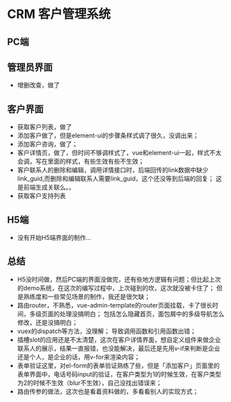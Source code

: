 # CRM 客户管理系统

## PC端

## 管理员界面

- 增删改查，做了

## 客户界面

- 获取客户列表，做了
- 添加客户做了，但是element-ui的步骤条样式调了很久，没调出来；
- 添加客户咨询，做了；
- 客户详情页，做了，但时间不够调样式了，vue和element-ui一起，样式不太会调，写在<style scoped></style>里面的样式，有些生效有些不生效；
- 客户联系人的删除和编辑，调用详情接口时，后端回传的link数据中缺少link_guid,而删除和编辑联系人需要link_guid，这个还没等到后端的回复； 这是前端生成关联么。。
- 获取客户支持列表


## H5端

- 没有开始H5端界面的制作...

## 总结

- H5没时间做，然后PC端的界面没做完，还有些地方逻辑有问题；但比起上次的demo系统，在这次的编写过程中，上次碰到的坎，这次就没被卡住了； 但是熟练度和一些常见场景的制作，我还是很欠缺；
- 路由router，不熟悉，vue-admin-template的router页面挂载，卡了很长时间，多级页面的处理没搞明白； 包括怎么隐藏首页，面包屑中的多级导航怎么修改，还是没搞明白；
- vuex的dispatch等方法，没理解； 导致调用函数和引用函数出错；
- 插槽slot的应用还是不太清楚，这次在客户详情界面，想自定义组件来做企业联系人的展示，结果一直报错，也没能解决，最后还是先用v-if来判断是企业还是个人，是企业的话，用v-for来渲染内容；
- 表单验证这里，对el-form的表单验证熟练了些，但是「添加客户」页面里的表单界面中，电话号码input的验证，在客户类型为1的时候生效，在客户类型为2的时候不生效（blur不生效），自己没找出错误来；
- 路由传参的做法，这次也是看着资料做的，多看看别人的实现方式；
